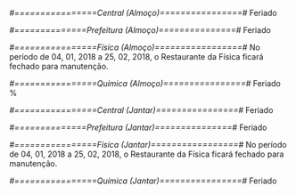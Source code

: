 
*#================Central (Almoço)================#*
Feriado


*#==============Prefeitura (Almoço)===============#*
Feriado

*#================Física (Almoço)=================#*
No período de 04, 01, 2018 a 25, 02, 2018, o Restaurante da Física ficará fechado para manutenção.

*#================Química (Almoço)================#*
Feriado
%

*#================Central (Jantar)================#*
Feriado


*#==============Prefeitura (Jantar)===============#*
Feriado

*#================Física (Jantar)=================#*
No período de 04, 01, 2018 a 25, 02, 2018, o Restaurante da Física ficará fechado para manutenção.

*#================Química (Jantar)================#*
Feriado
